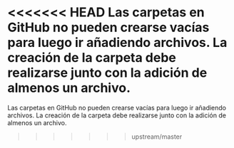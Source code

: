 <<<<<<< HEAD
Las carpetas en GitHub no pueden crearse vacías para luego ir añadiendo archivos.
La creación de la carpeta debe realizarse junto con la adición de almenos un archivo.
=======
Las carpetas en GitHub no pueden crearse vacías para luego ir añadiendo archivos. La creación de la carpeta debe realizarse junto con la adición de almenos un archivo.
>>>>>>> upstream/master
